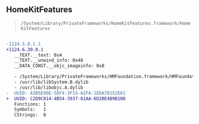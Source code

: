 ## HomeKitFeatures

> `/System/Library/PrivateFrameworks/HomeKitFeatures.framework/HomeKitFeatures`

```diff

-1124.5.8.1.1
+1124.6.30.0.1
   __TEXT.__text: 0x4
   __TEXT.__unwind_info: 0x48
   __DATA_CONST.__objc_imageinfo: 0x8

   - /System/Library/PrivateFrameworks/HMFoundation.framework/HMFoundation
   - /usr/lib/libSystem.B.dylib
   - /usr/lib/libobjc.A.dylib
-  UUID: A3B5E90E-5DF4-3F15-A2FA-1EDA70152E61
+  UUID: C2D9C814-4B54-3937-81AA-6D2BE4B9B10D
   Functions: 1
   Symbols:   1
   CStrings:  0

```
